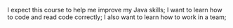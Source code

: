 I expect this course to help me improve my Java skills;
I want to learn how to code and read code correctly;
I also want to learn how to work in a team;